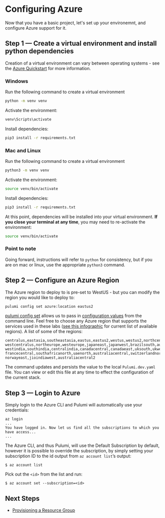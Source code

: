# Configuring Azure

Now that you have a basic project, let's set up your environemnt, and configure Azure support for it.

## Step 1 &mdash; Create a virtual environment and install python dependencies
Creation of a virtual environment can vary between operating systems - see the [Azure Quickstart](https://www.pulumi.com/docs/get-started/azure/review-project/) for more information.

### Windows
Run the following command to create a virtual environment
```bash
python -m venv venv
```

Activate the environment:
```bash
venv\Scripts\activate
```

Install dependencies:
```bash
pip3 install -r requirements.txt
```
### Mac and Linux
Run the following command to create a virtual environment
```bash
python3 -m venv venv
```

Activate the environment:
```bash
source venv/bin/activate
```

Install dependencies:
```bash
pip3 install -r requirements.txt
```

At this point, dependencies will be installed into your virtual environment. **If you close your terminal at any time**, you may need to re-activate the environment:
```bash
source venv/bin/activate
```

### Point to note
Going forward, instructions will refer to `python` for consistency, but if you are on mac or linux, use the appropriate `python3` command.

## Step 2 &mdash; Configure an Azure Region

The Azure region to deploy to is pre-set to WestUS - but you can modify the region you would like to deploy to:

```bash
pulumi config set azure:location eastus2
```

[pulumi config set](https://www.pulumi.com/docs/reference/cli/pulumi_config_set/) allows us to pass in [configuration values](https://www.pulumi.com/docs/intro/concepts/config/#setting-and-getting-configuration-values) from the command line.
Feel free to choose any Azure region that supports the services used in these labs ([see this infographic](https://azure.microsoft.com/en-us/global-infrastructure/regions/) for current list of available regions).  A list of some of the regions:

```
centralus,eastasia,southeastasia,eastus,eastus2,westus,westus2,northcentralus,southcentralus,
westcentralus,northeurope,westeurope,japaneast,japanwest,brazilsouth,australiasoutheast,australiaeast,
westindia,southindia,centralindia,canadacentral,canadaeast,uksouth,ukwest,koreacentral,koreasouth,
francecentral,southafricanorth,uaenorth,australiacentral,switzerlandnorth,germanywestcentral,
norwayeast,jioindiawest,australiacentral2
```

The command updates and persists the value to the local `Pulumi.dev.yaml` file. You can view or edit this file at any time to effect the configuration of the current stack.

## Step 3 &mdash; Login to Azure

Simply login to the Azure CLI and Pulumi will automatically use your credentials:

```
az login
...
You have logged in. Now let us find all the subscriptions to which you have access...
...
```

The Azure CLI, and thus Pulumi, will use the Default Subscription by default, however it is possible to override the subscription, by simply setting your subscription ID to the id output from `az account list`’s output:

```
$ az account list
```

Pick out the `<id>` from the list and run:

```
$ az account set --subscription=<id>
```

## Next Steps

* [Provisioning a Resource Group](./03-provisioning-infrastructure.md)
